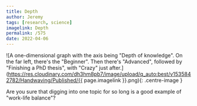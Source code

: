 ```yaml
---
title: Depth
author: Jeremy
tags: [research, science]
imagelink: Depth
permalink: /575
date: 2022-04-06
---
```


![A one-dimensional graph with the axis being "Depth of knowledge". On the far left, there's the "Beginner". Then there's "Advanced", followed by "Finishing a PhD thesis", with "Crazy" just after.](https://res.cloudinary.com/dh3hm8pb7/image/upload/q_auto:best/v1535842782/Handwaving/Published/{{ page.imagelink }}.png){: .centre-image }

Are you sure that digging into one topic for so long is a good example of "work-life balance"?
